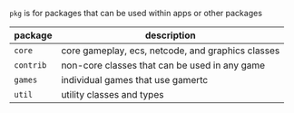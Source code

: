 `pkg` is for packages that can be used within apps or other packages

|package|description|
|--|--|
|`core`|core gameplay, ecs, netcode, and graphics classes
|`contrib`|non-core classes that can be used in any game
|`games`|individual games that use gamertc
|`util`|utility classes and types
